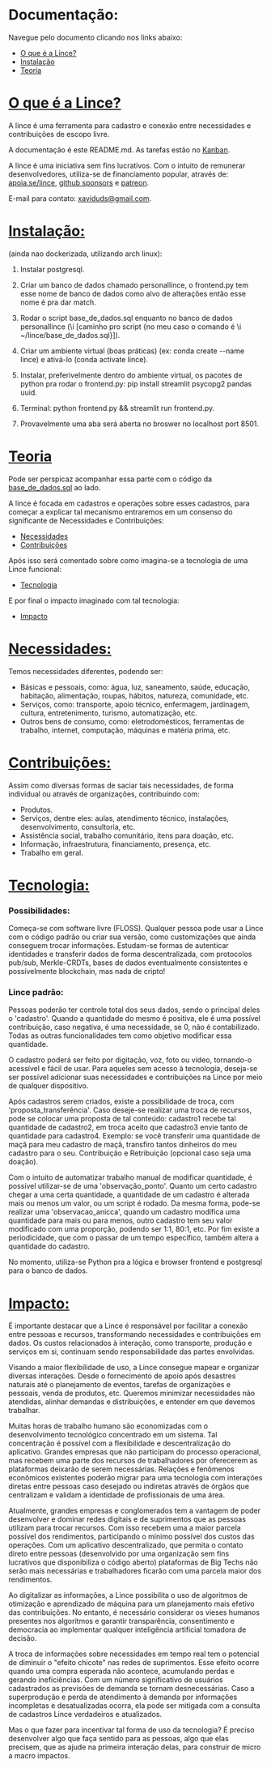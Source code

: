 # Documentação:
Navegue pelo documento clicando nos links abaixo:
- [O que é a Lince?](#o-que-é-a-lince)
- [Instalação](#instalação)
- [Teoria](#teoria)

# [O que é a Lince?](#documentação)
A lince é uma ferramenta para cadastro e conexão entre necessidades e contribuições de escopo livre.

A documentação é este README.md. As tarefas estão no <a href="https://github.com/users/zaviduds/projects/2">Kanban</a>.

A lince é uma iniciativa sem fins lucrativos. Com o intuito de remunerar desenvolvedores, utiliza-se de financiamento popular, através de: [apoia.se/lince](https://www.apoia.se/lince), [github sponsors](https://github.com/sponsors/lince-social) e [patreon](https://www.patreon.com/lince_social).

E-mail para contato: [xaviduds@gmail.com](mailto:xaviduds@gmail.com).

# [Instalação:](#documentação) 
(ainda nao dockerizada, utilizando arch linux):

1. Instalar postgresql.

2. Criar um banco de dados chamado personallince, o frontend.py tem esse nome de banco de dados como alvo de alterações então esse nome é pra dar match.

3. Rodar o script base_de_dados.sql enquanto no banco de dados personallince (\i [caminho pro script {no meu caso o comando é \i ~/lince/base_de_dados.sql}]).

4. Criar um ambiente virtual (boas práticas) (ex: conda create --name lince) e ativá-lo (conda activate lince).

5. Instalar, preferivelmente dentro do ambiente virtual, os pacotes de python pra rodar o frontend.py: pip install streamlit psycopg2 pandas uuid.

6. Terminal: python frontend.py && streamlit run frontend.py.

7. Provavelmente uma aba será aberta no broswer no localhost port 8501.

# [Teoria](#documentação)

Pode ser perspicaz acompanhar essa parte com o código da <a href="https://github.com/zaviduds/lince/blob/main/base_de_dados.sql">base_de_dados.sql</a> ao lado.

A lince é focada em cadastros e operações sobre esses cadastros, para começar a explicar tal mecanismo entraremos em um consenso do significante de Necessidades e Contribuições:

- [Necessidades](#necessidades)
- [Contribuições](#contribuições)

Após isso será comentado sobre como imagina-se a tecnologia de uma Lince funcional:

- [Tecnologia](#tecnologia)

E por final o impacto imaginado com tal tecnologia:

- [Impacto](#impacto)

# [Necessidades:](#teoria)
Temos necessidades diferentes, podendo ser:

- Básicas e pessoais, como: água, luz, saneamento, saúde, educação, habitação, alimentação, roupas, hábitos, natureza, comunidade, etc.
- Serviços, como: transporte, apoio técnico, enfermagem, jardinagem, cultura, entretenimento, turismo, automatização, etc.
- Outros bens de consumo, como: eletrodomésticos, ferramentas de trabalho, internet, computação, máquinas e matéria prima, etc.

# [Contribuições:](#teoria)
Assim como diversas formas de saciar tais necessidades, de forma individual ou através de organizações, contribuindo com:

 - Produtos.
 - Serviços, dentre eles: aulas, atendimento técnico, instalações, desenvolvimento, consultoria, etc.
 - Assistência social, trabalho comunitário, itens para doação, etc.
 - Informação, infraestrutura, financiamento, presença, etc.
 - Trabalho em geral.

# [Tecnologia:](#teoria)  
### Possibilidades:
Começa-se com software livre (FLOSS). Qualquer pessoa pode usar a Lince com o  código padrão ou criar sua versão, como customizações que ainda conseguem trocar informações. Estudam-se formas de autenticar identidades e transferir dados de forma descentralizada, com protocolos pub/sub, Merkle-CRDTs, bases de dados eventualmente consistentes e possívelmente blockchain, mas nada de cripto! 

### Lince padrão:
Pessoas poderão ter controle total dos seus dados, sendo o principal deles o 'cadastro'. Quando a quantidade do mesmo é positiva, ele é uma possível contribuição, caso negativa, é uma necessidade, se 0, não é contabilizado. Todas as outras funcionalidades tem como objetivo modificar essa quantidade.

O cadastro poderá ser feito por digitação, voz, foto ou vídeo, tornando-o acessível e fácil de usar. Para aqueles sem acesso à tecnologia, deseja-se ser possível adicionar suas necessidades e contribuições na Lince por meio de qualquer dispositivo.

Após cadastros serem criados, existe a possibilidade de troca, com 'proposta_transferência'. Caso deseje-se realizar uma troca de recursos, pode se colocar uma proposta de tal conteúdo: 
cadastro1 recebe tal quantidade de cadastro2, em troca aceito que cadastro3 envie tanto de quantidade para cadastro4. Exemplo: se você transferir uma quantidade de maçã para meu cadastro de maçã, transfiro tantos dinheiros do meu cadastro para o seu. Contribuição e Retribuição (opcional caso seja uma doação). 

Com o intuito de automatizar trabalho manual de modificar quantidade, é possível utilizar-se de uma 'observação_ponto'. Quanto um certo cadastro chegar a uma certa quantidade, a quantidade de um cadastro é alterada mais ou menos um valor, ou um script é rodado. Da mesma forma, pode-se realizar uma 'observacao_anicca', quando um cadastro modifica uma quantidade para mais ou para menos, outro cadastro tem seu valor modificado com uma proporção, podendo ser 1:1, 80:1, etc. Por fim existe a periodicidade, que com o passar de um tempo específico, também altera a quantidade do cadastro. 

No momento, utiliza-se Python pra a lógica e browser frontend e postgresql para o banco de dados.

# [Impacto:](#teoria)
É importante destacar que a Lince é responsável por facilitar a conexão entre pessoas e recursos, transformando necessidades e contribuições em dados. Os custos relacionados à interação, como transporte, produção e serviços em si, continuam sendo responsabilidade das partes envolvidas.

Visando a maior flexibilidade de uso, a Lince consegue mapear e organizar diversas interações. Desde o fornecimento de apoio após desastres naturais até o planejamento de eventos, tarefas de organizações e pessoais, venda de produtos, etc. Queremos minimizar necessidades não atendidas, alinhar demandas e distribuições, e entender em que devemos trabalhar.

Muitas horas de trabalho humano são economizadas com o desenvolvimento tecnológico concentrado em um sistema. Tal concentração é possível com a flexibilidade e descentralização do aplicativo. Grandes empresas que não participam do processo operacional, mas recebem uma parte dos recursos de trabalhadores por oferecerem as plataformas deixarão de serem necessárias. Relações e fenômenos econômicos existentes poderão migrar para uma tecnologia com interações diretas entre pessoas caso desejado ou indiretas através de órgãos que centralizam e validam a identidade de profissionais de uma área.

Atualmente, grandes empresas e conglomerados tem a vantagem de poder desenvolver e dominar redes digitais e de suprimentos que as pessoas utilizam para trocar recursos. Com isso recebem uma a maior parcela possível dos rendimentos, participando o mínimo possível dos custos das operações. Com um aplicativo descentralizado, que permita o contato direto entre pessoas (desenvolvido por uma organização sem fins lucrativos que disponibiliza o código aberto) plataformas de Big Techs não serão mais necessárias e trabalhadores ficarão com uma parcela maior dos rendimentos.

Ao digitalizar as informações, a Lince possibilita o uso de algoritmos de otimização e aprendizado de máquina para um planejamento mais efetivo das contribuições. No entanto, é necessário considerar os vieses humanos presentes nos algoritmos e garantir transparência, consentimento e democracia ao implementar qualquer inteligência artificial tomadora de decisão.

A troca de informações sobre necessidades em tempo real tem o potencial de diminuir o "efeito chicote" nas redes de suprimentos. Esse efeito ocorre quando uma compra esperada não acontece, acumulando perdas e gerando ineficiências. Com um número significativo de usuários cadastrados as previsões de demanda se tornam desnecessárias. Caso a superprodução e perda de atendimento à demanda por informações incompletas e desatualizadas ocorra, ela pode ser mitigada com a consulta de cadastros Lince verdadeiros e atualizados. 

Mas o que fazer para incentivar tal forma de uso da tecnologia? É preciso desenvolver algo que faça sentido para as pessoas, algo que elas precisem, que as ajude na primeira interação delas, para construir de micro a macro impactos. 
